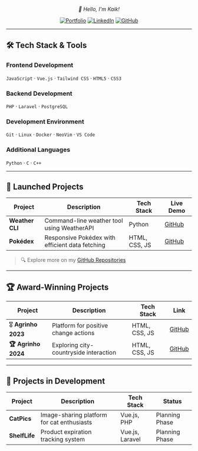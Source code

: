 <div align="center">
  
*👋 Hello, I'm Kaik!*

[![Portfolio](https://img.shields.io/badge/-Portfolio-2D3748?style=for-the-badge&logo=react&logoColor=white)](https://github.com/k4ik)
[![LinkedIn](https://img.shields.io/badge/-LinkedIn-0077B5?style=for-the-badge&logo=linkedin&logoColor=white)](https://linkedin.com/in/kaik-eduardo)
[![GitHub](https://img.shields.io/badge/-GitHub-181717?style=for-the-badge&logo=github&logoColor=white)](https://github.com/k4ik)

</div>

---

## 🛠️ Tech Stack & Tools

### **Frontend Development**  
`JavaScript` · `Vue.js` · `Tailwind CSS` · `HTML5` · `CSS3`

### **Backend Development**  
`PHP` · `Laravel` · `PostgreSQL` 

### **Development Environment**  
`Git` · `Linux` · `Docker` · `NeoVim` · `VS Code`

### **Additional Languages**  
`Python` · `C` · `C++`

---

## 🚀 Launched Projects

| Project | Description | Tech Stack | Live Demo |
|---------|-------------|------------|-----------|
| **Weather CLI** | Command-line weather tool using WeatherAPI | Python | [GitHub](https://github.com/k4ik/weather-cli) |
| **Pokédex** | Responsive Pokédex with efficient data fetching | HTML, CSS, JS | [GitHub](https://github.com/k4ik/pokedex) |

> 🔍 Explore more on my [GitHub Repositories](https://github.com/k4ik?tab=repositories)

---

## 🏆 Award-Winning Projects

| Project | Description | Tech Stack | Link |
|---------|-------------|------------|------|
| 🎖️ **Agrinho 2023** | Platform for positive change actions |  HTML, CSS, JS | [GitHub](https://github.com/k4ik/agrinho-2023) |
| **🏆 Agrinho 2024** | Exploring city-countryside interaction |  HTML, CSS, JS | [GitHub](https://github.com/k4ik/agrinho-2024) |

---

## 🔧 Projects in Development

| Project | Description | Tech Stack | Status |
|---------|-------------|------------|--------|
| **CatPics** | Image-sharing platform for cat enthusiasts | Vue.js, PHP | Planning Phase |
| **ShelfLife** | Product expiration tracking system | Vue.js, Laravel | Planning Phase |

